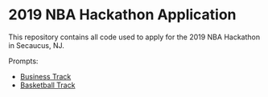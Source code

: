 # 2019 NBA Hackathon Application

This repository contains all code used to apply for the 2019 NBA Hackathon in Secaucus, NJ.  

Prompts:
* [Business Track](https://nba.app.box.com/s/nyfml0ff81x3d2jstrnwg77znt41lojg/file/465374102336)
* [Basketball Track](https://nba.app.box.com/s/r65z3wpihm1z2n34bgz04lcvvy1fc2ox/file/465386692209)
